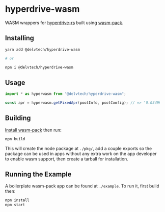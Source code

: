 # hyperdrive-wasm

WASM wrappers for
[hyperdrive-rs](https://github.com/delvtech/hyperdrive/tree/main/crates/hyperdrive-math)
built using [wasm-pack](https://github.com/rustwasm/wasm-pack).

## Installing

```sh
yarn add @delvtech/hyperdrive-wasm

# or

npm i @delvtech/hyperdrive-wasm
```

## Usage

```ts
import * as hyperwasm from "@delvtech/hyperdrive-wasm";

const apr = hyperwasm.getFixedApr(poolInfo, poolConfig); // => '0.034999999999999999'
```

## Building

[Install wasm-pack](https://rustwasm.github.io/wasm-pack/installer/) then run:

```sh
npm build
```

This will create the node package at `./pkg/`, add a couple exports so the
package can be used in apps without any extra work on the app developer to
enable wasm support, then create a tarball for installation.

## Running the Example

A boilerplate wasm-pack app can be found at `./example`. To run it, first build
then:

```sh
npm install
npm start
```
